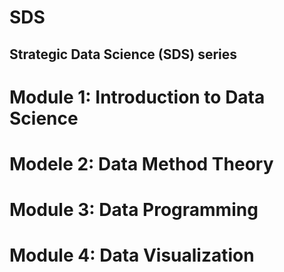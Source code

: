 # SDS
## Strategic Data Science (SDS) series

# Module 1: Introduction to Data Science

# Modele 2: Data Method Theory

# Module 3: Data Programming

# Module 4: Data Visualization
